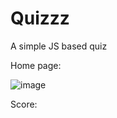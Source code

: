 # Quizzz
A simple JS based quiz

Home page:

![image](https://user-images.githubusercontent.com/63841770/92624249-e8c65a00-f2e4-11ea-9ed1-dda0a022472b.png)

Score: 


